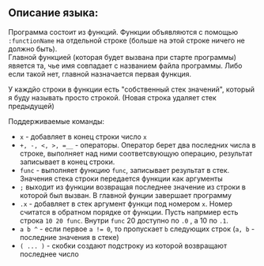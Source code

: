 ## Описание языка:
Программа состоит из функций. Функции объявляются с помощью `:functionName` на отдельной строке (больше на этой строке ничего не должно быть).  
Главной функцией (которая будет вызвана при старте программы) явяется та, чье имя совпадает с названием файла программы. Либо если такой нет, главной назначается первая функция.

У каждйо строки в функции есть "собственный стек значений", который я буду называть просто строкой. 
(Новая строка удаляет стек предыдущей)

Поддерживаемые команды:
* `x` - добавляет в конец строки число `x`
* `+, -, <, >, =__` - операторы. Оператор берет два последних числа в строке, выполняет над ними соответсвующую операцию, результат записывает в конец строки.
* `func` - выполняет функцию `func`, записывает результат в стек. Значения стека строки передается функции как аргументы 
* `;` выходит из функции возвращая последнее значение из строки в которой был вызван. В главной фунции завершает программу
* `.x` - добавляет в стек аргумент функци под номером `x`. Номер считатся в обратном порядке от функции. Пусть напрмиер есть строка `10 20 func`. Внутри `func` 20 доступно по `.0` , а 10 по `.1`.
* `a b ^` - если первое `a != 0`, то пропускает `b` следующих строк (`a, b` - последние значения в стеке)
* `( ... )` - скобки создают подстроку из которой возвращают последнее число
